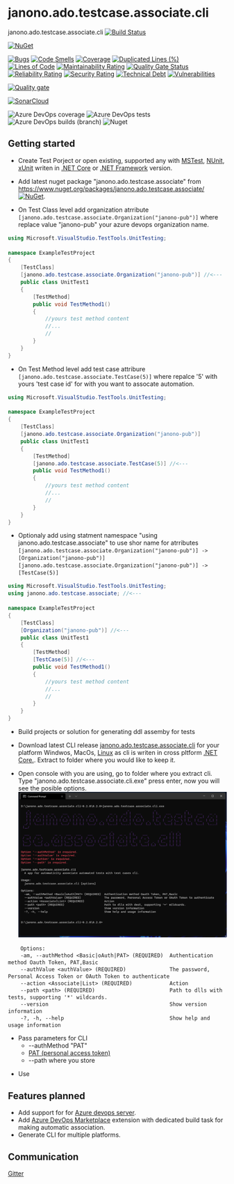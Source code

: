 # janono.ado.testcase.associate.cli
 janono.ado.testcase.associate.cli
 [![Build Status](https://dev.azure.com/janono-pub/Janono.Ado.TestCase.Associate/_apis/build/status/janono.ado.testcase.associate.cli-ci?branchName=master)](https://dev.azure.com/janono-pub/Janono.Ado.TestCase.Associate/_build/latest?definitionId=34&branchName=master)

[![NuGet](https://img.shields.io/nuget/v/janono.ado.testcase.associate.svg?style=flat-square&label=nuget)](https://www.nuget.org/packages/janono.ado.testcase.associate.cli/)

[![Bugs](https://sonarcloud.io/api/project_badges/measure?project=JanuszNowak_janono.ado.testcase.associate.cli&metric=bugs)](https://sonarcloud.io/dashboard?id=JanuszNowak_janono.ado.testcase.associate.cli)
[![Code Smells](https://sonarcloud.io/api/project_badges/measure?project=JanuszNowak_janono.ado.testcase.associate.cli&metric=code_smells)](https://sonarcloud.io/dashboard?id=JanuszNowak_janono.ado.testcase.associate.cli)
[![Coverage](https://sonarcloud.io/api/project_badges/measure?project=JanuszNowak_janono.ado.testcase.associate.cli&metric=coverage)](https://sonarcloud.io/dashboard?id=JanuszNowak_janono.ado.testcase.associate.cli)
[![Duplicated Lines (%)](https://sonarcloud.io/api/project_badges/measure?project=JanuszNowak_janono.ado.testcase.associate.cli&metric=duplicated_lines_density)](https://sonarcloud.io/dashboard?id=JanuszNowak_janono.ado.testcase.associate.cli)
[![Lines of Code](https://sonarcloud.io/api/project_badges/measure?project=JanuszNowak_janono.ado.testcase.associate.cli&metric=ncloc)](https://sonarcloud.io/dashboard?id=JanuszNowak_janono.ado.testcase.associate.cli)
[![Maintainability Rating](https://sonarcloud.io/api/project_badges/measure?project=JanuszNowak_janono.ado.testcase.associate.cli&metric=sqale_rating)](https://sonarcloud.io/dashboard?id=JanuszNowak_janono.ado.testcase.associate.cli)
[![Quality Gate Status](https://sonarcloud.io/api/project_badges/measure?project=JanuszNowak_janono.ado.testcase.associate.cli&metric=alert_status)](https://sonarcloud.io/dashboard?id=JanuszNowak_janono.ado.testcase.associate.cli)
[![Reliability Rating](https://sonarcloud.io/api/project_badges/measure?project=JanuszNowak_janono.ado.testcase.associate.cli&metric=reliability_rating)](https://sonarcloud.io/dashboard?id=JanuszNowak_janono.ado.testcase.associate.cli)
[![Security Rating](https://sonarcloud.io/api/project_badges/measure?project=JanuszNowak_janono.ado.testcase.associate.cli&metric=security_rating)](https://sonarcloud.io/dashboard?id=JanuszNowak_janono.ado.testcase.associate.cli)
[![Technical Debt](https://sonarcloud.io/api/project_badges/measure?project=JanuszNowak_janono.ado.testcase.associate.cli&metric=sqale_index)](https://sonarcloud.io/dashboard?id=JanuszNowak_janono.ado.testcase.associate.cli)
[![Vulnerabilities](https://sonarcloud.io/api/project_badges/measure?project=JanuszNowak_janono.ado.testcase.associate.cli&metric=vulnerabilities)](https://sonarcloud.io/dashboard?id=JanuszNowak_janono.ado.testcase.associate.cli)

[![Quality gate](https://sonarcloud.io/api/project_badges/quality_gate?project=JanuszNowak_janono.ado.testcase.associate.cli)](https://sonarcloud.io/dashboard?id=JanuszNowak_janono.ado.testcase.associate.cli)

[![SonarCloud](https://sonarcloud.io/images/project_badges/sonarcloud-white.svg)](https://sonarcloud.io/dashboard?id=JanuszNowak_janono.ado.testcase.associate.cli)


![Azure DevOps coverage](https://img.shields.io/azure-devops/coverage/janono-pub/Janono.Ado.TestCase.Associate/34)
![Azure DevOps tests](https://img.shields.io/azure-devops/tests/janono-pub/Janono.Ado.TestCase.Associate/34)
![Azure DevOps builds (branch)](https://img.shields.io/azure-devops/build/janono-pub/Janono.Ado.TestCase.Associate/34/master?label=master)
![Nuget](https://img.shields.io/nuget/dt/janono.ado.testcase.associate.cli)




## Getting started

* Create Test Porject or open existing, supported any with [MSTest](https://github.com/microsoft/testfx), [NUnit](https://nunit.org/), [xUnit](https://github.com/xunit/xunit) writen in [.NET Core](https://github.com/dotnet/core) or [.NET Framework](https://dotnet.microsoft.com/en-us/download/dotnet-framework) version.

* Add latest nuget package "janono.ado.testcase.associate" from https://www.nuget.org/packages/janono.ado.testcase.associate/ [![NuGet](https://img.shields.io/nuget/v/janono.ado.testcase.associate.svg?style=flat-square&label=nuget)](https://www.nuget.org/packages/janono.ado.testcase.associate/).

<!-- ![janono.ado.testcase.associate](/img/5_add_nuget.png) -->


* On Test Class level add organization atrribute ```[janono.ado.testcase.associate.Organization("janono-pub")]``` where replace value "janono-pub" your azure devops organization name.

```cs
using Microsoft.VisualStudio.TestTools.UnitTesting;

namespace ExampleTestProject
{
    [TestClass]
    [janono.ado.testcase.associate.Organization("janono-pub")] //<---
    public class UnitTest1
    {
        [TestMethod]
        public void TestMethod1()
        {
            //yours test method content
            //...
            //
        }
    }
}
```


* On Test Method  level add test case attribure ```[janono.ado.testcase.associate.TestCase(5)]```  where repalce '5' with yours 'test case id' for with you want to assocate automation.

```cs
using Microsoft.VisualStudio.TestTools.UnitTesting;

namespace ExampleTestProject
{
    [TestClass]
    [janono.ado.testcase.associate.Organization("janono-pub")]
    public class UnitTest1
    {
        [TestMethod]
        [janono.ado.testcase.associate.TestCase(5)] //<---
        public void TestMethod1()
        {
            //yours test method content
            //...
            //
        }
    }
}
```

* Optionaly add using statment namespace "using janono.ado.testcase.associate" to use shor name for atrributes
```[janono.ado.testcase.associate.Organization("janono-pub")] ->  [Organization("janono-pub")]```
```[janono.ado.testcase.associate.Organization("janono-pub")] ->  [TestCase(5)]```
```cs
using Microsoft.VisualStudio.TestTools.UnitTesting;
using janono.ado.testcase.associate; //<---

namespace ExampleTestProject
{
    [TestClass]
    [Organization("janono-pub")] //<---
    public class UnitTest1
    {
        [TestMethod]
        [TestCase(5)] //<---
        public void TestMethod1()
        {
            //yours test method content
            //...
            //
        }
    }
}
```
* Build projects or solution for generating ddl assemby for tests

* Download latest CLI release [janono.ado.testcase.associate.cli](https://github.com/JanuszNowak/janono.ado.testcase.associate.cli/releases) for your platform Windwos, MacOs, [Linux](https://en.wikipedia.org/wiki/Linux) as cli is writen in cross pltform [.NET Core.](https://github.com/dotnet/core). Extract to folder where you would like to keep it.

* Open console with you are using, go to folder where you extract cli. Type "janono.ado.testcase.associate.cli.exe" press enter, now you will see the posible options.
![janono.ado.testcase.associate](/img/cli.png)

```
    Options:
    -am, --authMethod <Basic|oAuth|PAT> (REQUIRED)  Authentication method Oauth Token, PAT,Basic
    --authValue <authValue> (REQUIRED)              The password, Personal Access Token or OAuth Token to authenticate
    --action <Associate|List> (REQUIRED)            Action
    --path <path> (REQUIRED)                        Path to dlls with tests, supporting '*' wildcards.
    --version                                       Show version information
    -?, -h, --help                                  Show help and usage information
```

* Pass parameters for CLI
    * --authMethod "PAT"
    * [PAT (personal access token)](https://docs.microsoft.com/en-us/azure/devops/organizations/accounts/use-personal-access-tokens-to-authenticate)
    * --path where you store


<!-- normalny you
would open test exproler from visual studio and then find corepoding test,
then you would connect from Team Explorer to yours Azure DevOps organization,
Then you will query for specitc test case Id for ith oyu would like to assocate or run query to find it.
All that you will repat or update  for each test case for with you have automation.  -->

* Use

## Features planned
* Add support for for [Azure devops server](https://azure.microsoft.com/pl-pl/services/devops/server/).
* Add [Azure DevOps Marketplace](https://marketplace.visualstudio.com/) extension with dedicated build task for making automatic association.
* Generate CLI for multiple platforms.


## Communication
[Gitter](https://gitter.im/JanuszNowak/janono.ado.testcase.associate)